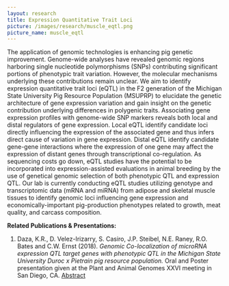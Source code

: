 ```yaml
---
layout: research
title: Expression Quantitative Trait Loci 
picture: /images/research/muscle_eqtl.png
picture_name: muscle_eqtl
---
```


The application of genomic technologies is enhancing pig genetic improvement. Genome-wide analyses have revealed genomic regions harboring single nucleotide polymorphisms (SNPs) contributing significant portions of phenotypic trait variation. However, the molecular mechanisms underlying these contributions remain unclear. We aim to identify expression quantitative trait loci (eQTL) in the F2 generation of the Michigan State University Pig Resource Population (MSUPRP) to elucidate the genetic architecture of gene expression variation and gain insight on the genetic contribution underlying differences in polygenic traits. Associating gene expression profiles with genome-wide SNP markers reveals both local and distal regulators of gene expression. Local eQTL identify candidate loci directly influencing the expression of the associated gene and thus infers direct cause of variation in gene expression. Distal eQTL identify candidate gene-gene interactions where the expression of one gene may affect the expression of distant genes through transcriptional co-regulation. As sequencing costs go down, eQTL studies have the potential to be incorporated into expression-assisted evaluations in animal breeding by the use of genetical genomic selection of both phenotypic QTL and expression QTL. Our lab is currently conducting eQTL studies utilizing genotype and transcriptomic data (mRNA and miRNA) from adipose and skeletal muscle tissues to identify genomic loci influencing gene expression and economically-important pig-production phenotypes related to growth, meat quality, and carcass composition.

__Related Publications & Presentations:__
1. Daza, K.R., D. Velez-Irizarry, S. Casiro, J.P. Steibel, N.E. Raney, R.O. Bates and C.W. Ernst (2018). *Genomic Co-localization of microRNA expression QTL target genes with phenotypic QTL in the Michigan State University Duroc x Pietrain pig resource population.* Oral and Poster presentation given at the Plant and Animal Genomes XXVI meeting in San Diego, CA. [Abstract](https://pag.confex.com/pag/xxvi/meetingapp.cgi/Paper/30021)
